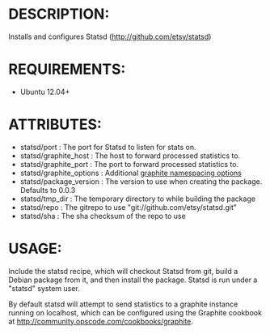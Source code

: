 # DESCRIPTION:

Installs and configures Statsd (http://github.com/etsy/statsd)

# REQUIREMENTS:

* Ubuntu 12.04+

# ATTRIBUTES:

* statsd/port : The port for Statsd to listen for stats on.
* statsd/graphite_host : The host to forward processed statistics to.
* statsd/graphite_port : The port to forward processed statistics to.
* statsd/graphite_options : Additional [graphite namespacing options](https://github.com/etsy/statsd/blob/master/docs/namespacing.md)
* statsd/package_version : The version to use when creating the package. Defaults to 0.0.3
* statsd/tmp_dir : The temporary directory to while building the package
* statsd/repo : The gitrepo to use "git://github.com/etsy/statsd.git"
* statsd/sha  : The sha checksum of the repo to use

# USAGE:

Include the statsd recipe, which will checkout Statsd from git, build a Debian package from it, and then install the package. Statsd is run under a "statsd" system user.

By default statsd will attempt to send statistics to a graphite instance running on localhost, which
can be configured using the Graphite cookbook at http://community.opscode.com/cookbooks/graphite.
